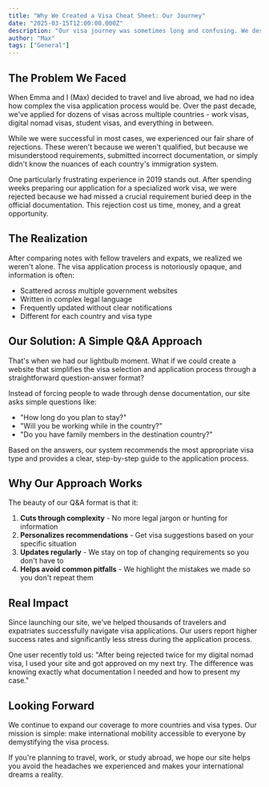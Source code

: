 ```yaml
---
title: "Why We Created a Visa Cheat Sheet: Our Journey"
date: "2025-03-15T12:00:00.000Z"
description: "Our visa journey was sometimes long and confusing. We designed this website with the simplicity we wish we'd had."
author: "Max"
tags: ["General"]
---
```


## The Problem We Faced

When Emma and I (Max) decided to travel and live abroad, we had no idea how complex the visa application process would be. Over the past decade, we've applied for dozens of visas across multiple countries - work visas, digital nomad visas, student visas, and everything in between.

While we were successful in most cases, we experienced our fair share of rejections. These weren't because we weren't qualified, but because we misunderstood requirements, submitted incorrect documentation, or simply didn't know the nuances of each country's immigration system.

One particularly frustrating experience in 2019 stands out. After spending weeks preparing our application for a specialized work visa, we were rejected because we had missed a crucial requirement buried deep in the official documentation. This rejection cost us time, money, and a great opportunity.

## The Realization

After comparing notes with fellow travelers and expats, we realized we weren't alone. The visa application process is notoriously opaque, and information is often:

- Scattered across multiple government websites
- Written in complex legal language
- Frequently updated without clear notifications
- Different for each country and visa type

## Our Solution: A Simple Q&A Approach

That's when we had our lightbulb moment. What if we could create a website that simplifies the visa selection and application process through a straightforward question-answer format?

Instead of forcing people to wade through dense documentation, our site asks simple questions like:

- "How long do you plan to stay?"
- "Will you be working while in the country?"
- "Do you have family members in the destination country?"

Based on the answers, our system recommends the most appropriate visa type and provides a clear, step-by-step guide to the application process.

## Why Our Approach Works

The beauty of our Q&A format is that it:

1. **Cuts through complexity** - No more legal jargon or hunting for information
2. **Personalizes recommendations** - Get visa suggestions based on your specific situation
3. **Updates regularly** - We stay on top of changing requirements so you don't have to
4. **Helps avoid common pitfalls** - We highlight the mistakes we made so you don't repeat them

## Real Impact

Since launching our site, we've helped thousands of travelers and expatriates successfully navigate visa applications. Our users report higher success rates and significantly less stress during the application process.

One user recently told us: "After being rejected twice for my digital nomad visa, I used your site and got approved on my next try. The difference was knowing exactly what documentation I needed and how to present my case."

## Looking Forward

We continue to expand our coverage to more countries and visa types. Our mission is simple: make international mobility accessible to everyone by demystifying the visa process.

If you're planning to travel, work, or study abroad, we hope our site helps you avoid the headaches we experienced and makes your international dreams a reality.
